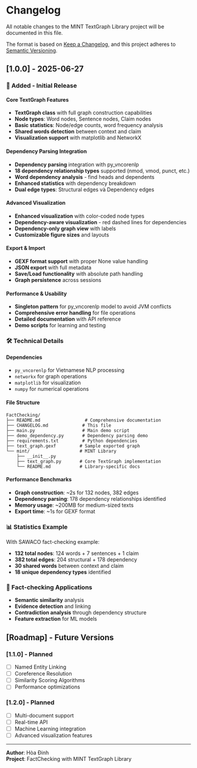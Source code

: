 # Changelog

All notable changes to the MINT TextGraph Library project will be documented in this file.

The format is based on [Keep a Changelog](https://keepachangelog.com/en/1.0.0/), and this project adheres to [Semantic Versioning](https://semver.org/spec/v2.0.0.html).

## [1.0.0] - 2025-06-27

### 🎉 Added - Initial Release

#### Core TextGraph Features
- **TextGraph class** with full graph construction capabilities
- **Node types**: Word nodes, Sentence nodes, Claim nodes
- **Basic statistics**: Node/edge counts, word frequency analysis
- **Shared words detection** between context and claim
- **Visualization support** with matplotlib and NetworkX

#### Dependency Parsing Integration
- **Dependency parsing** integration with py_vncorenlp
- **18 dependency relationship types** supported (nmod, vmod, punct, etc.)
- **Word dependency analysis** - find heads and dependents
- **Enhanced statistics** with dependency breakdown
- **Dual edge types**: Structural edges và Dependency edges

#### Advanced Visualization
- **Enhanced visualization** with color-coded node types
- **Dependency-aware visualization** - red dashed lines for dependencies
- **Dependency-only graph view** with labels
- **Customizable figure sizes** and layouts

#### Export & Import
- **GEXF format support** with proper None value handling
- **JSON export** with full metadata
- **Save/Load functionality** with absolute path handling
- **Graph persistence** across sessions

#### Performance & Usability
- **Singleton pattern** for py_vncorenlp model to avoid JVM conflicts
- **Comprehensive error handling** for file operations
- **Detailed documentation** with API reference
- **Demo scripts** for learning and testing

### 🛠️ Technical Details

#### Dependencies
- `py_vncorenlp` for Vietnamese NLP processing
- `networkx` for graph operations
- `matplotlib` for visualization
- `numpy` for numerical operations

#### File Structure
```
FactChecking/
├── README.md                 # Comprehensive documentation
├── CHANGELOG.md             # This file
├── main.py                  # Main demo script
├── demo_dependency.py       # Dependency parsing demo
├── requirements.txt         # Python dependencies
├── text_graph.gexf         # Sample exported graph
└── mint/                   # MINT Library
    ├── __init__.py
    ├── text_graph.py       # Core TextGraph implementation
    └── README.md           # Library-specific docs
```

#### Performance Benchmarks
- **Graph construction**: ~2s for 132 nodes, 382 edges
- **Dependency parsing**: 178 dependency relationships identified
- **Memory usage**: ~200MB for medium-sized texts
- **Export time**: ~1s for GEXF format

### 📊 Statistics Example
With SAWACO fact-checking example:
- **132 total nodes**: 124 words + 7 sentences + 1 claim
- **382 total edges**: 204 structural + 178 dependency
- **30 shared words** between context and claim
- **18 unique dependency types** identified

### 🎯 Fact-checking Applications
- **Semantic similarity** analysis
- **Evidence detection** and linking
- **Contradiction analysis** through dependency structure
- **Feature extraction** for ML models

## [Roadmap] - Future Versions

### [1.1.0] - Planned
- [ ] Named Entity Linking
- [ ] Coreference Resolution
- [ ] Similarity Scoring Algorithms
- [ ] Performance optimizations

### [1.2.0] - Planned
- [ ] Multi-document support
- [ ] Real-time API
- [ ] Machine Learning integration
- [ ] Advanced visualization features

---

**Author**: Hòa Đinh  
**Project**: FactChecking with MINT TextGraph Library 